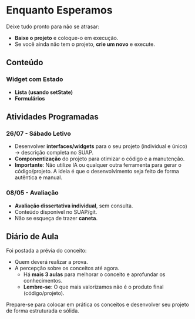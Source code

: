 # Enquanto Esperamos
Deixe tudo pronto para não se atrasar:  
- **Baixe o projeto** e coloque-o em execução.  
- Se você ainda não tem o projeto, **crie um novo** e execute.  

## Conteúdo

### Widget com Estado
- **Lista (usando setState)**
- **Formulários**

## Atividades Programadas

### 26/07 - Sábado Letivo
- Desenvolver **interfaces/widgets** para o seu projeto (individual e único) →  descrição completa no SUAP.  
- **Componentização** do projeto para otimizar o código e a manutenção.  
- **Importante**: Não utilize IA ou qualquer outra ferramenta para gerar o código/projeto. A ideia é que o desenvolvimento seja feito de forma autêntica e manual.  

### 08/05 - Avaliação
- **Avaliação dissertativa individual**, sem consulta.
- Conteúdo disponível no SUAP/git.  
- Não se esqueça de trazer **caneta**.  

## Diário de Aula
Foi postada a prévia do conceito:  
- Quem deverá realizar a prova.  
- A percepção sobre os conceitos até agora.  
  - Há **mais 3 aulas** para melhorar o conceito e aprofundar os conhecimentos.  
  - **Lembre-se**: O que mais valorizamos não é o produto final (código/projeto).  

Prepare-se para colocar em prática os conceitos e desenvolver seu projeto de forma estruturada e sólida.
